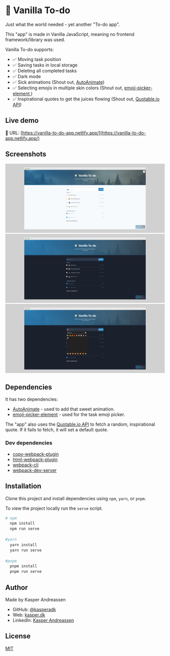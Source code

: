 # 🍦 Vanilla To-do

Just what the world needed - yet another "To-do app".

This "app" is made in Vanilla JavaScript, meaning no frontend framework/library was used.

Vanilla To-do supports:

- ✅ Moving task position
- ✅ Saving tasks in local storage
- ✅ Deleting all completed tasks
- ✅ Dark mode
- ✅ Sick animations (Shout out, [AutoAnimate](https://github.com/formkit/auto-animate))
- ✅ Selecting emojis in multiple skin colors (Shout out, [emoji-picker-element ](https://github.com/nolanlawson/emoji-picker-element))
- ✅ Inspirational quotes to get the juices flowing (Shout out, [Quotable.io API](https://github.com/lukePeavey/quotable))

## Live demo

🔗 URL: [https://vanilla-to-do-app.netlify.app/](https://vanilla-to-do-app.netlify.app/)

## Screenshots

![App Screenshot](./src/assets/readme-screenshot.png)
![App Screenshot dark mode](./src/assets/readme-screenshot-dark-mode.png)
![Screenshot of emoji picker](./src/assets/readme-emoji-picker.png)

## Dependencies

It has two dependencies:

- [AutoAnimate](https://github.com/formkit/auto-animate) - used to add that sweet animation.
- [emoji-picker-element](https://github.com/nolanlawson/emoji-picker-element) - used for the task emoji picker.

The "app" also uses the [Quotable.io API](https://github.com/lukePeavey/quotable) to fetch a random, inspirational quote. If it fails to fetch, it will set a default quote.

### Dev dependencies

- [copy-webpack-plugin](https://github.com/webpack-contrib/copy-webpack-plugin)
- [html-webpack-plugin](https://github.com/jantimon/html-webpack-plugin)
- [webpack-cli](https://github.com/webpack/webpack-cli/tree/master/packages/webpack-cli)
- [webpack-dev-server](https://github.com/webpack/webpack-dev-server)

## Installation

Clone this project and install dependencies using `npm`, `yarn`, or `pnpm`.

To view the project locally run the `serve` script.

```bash
# npm
  npm install
  npm run serve

#yarn
  yarn install
  yarn run serve

#pnpm
  pnpm install
  pnpm run serve
```

## Author

Made by Kasper Andreassen

- GitHub: [@kasperadk](https://www.github.com/kasperadk)
- Web: [kasper.dk](https://kasper.dk)
- LinkedIn: [Kasper Andreassen](https://www.linkedin.com/in/kasperandreassen/)

## License

[MIT](https://choosealicense.com/licenses/mit/)
